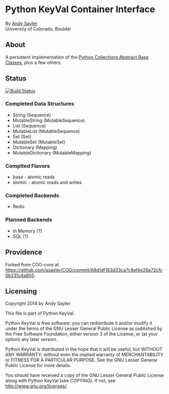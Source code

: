 Python KeyVal Container Interface
================================

By [Andy Sayler](https://www.andysayler.com)  
University of Colorado, Boulder

About
-----

A persistent implementation of the [Python Collections Abstract Base
Classes](https://docs.python.org/2/library/collections.html#collections-abstract-base-classes),
plus a few others.

Status
------

[![Build Status](https://drone.io/github.com/asayler/keyval-python/status.png)](https://drone.io/github.com/asayler/keyval-python/latest)

### Completed Data Structures ###
+ String (Sequence)
+ MutableString (MutableSequence)
+ List (Sequence)
+ MutableList (MutableSequence)
+ Set (Set)
+ MutableSet (MutableSet)
+ Dictionary (Mapping)
+ MutableDictionary (MutableMapping)

### Complted Flavors ###
+ base - atomic reads
+ atomic - atomic reads and writes

### Completed Backends ###
+ Redis

### Planned Backends ###
+ In Memory (?)
+ SQL (?)

Providence
----------

Forked from COG-core at
https://github.com/asayler/COG/commit/68d1df183d33ca7c8ef4e26a72cfc0b231c4a805.

Licensing
---------

Copyright 2014 by Andy Sayler

This file is part of Python KeyVal.

Python KeyVal is free software: you can redistribute it and/or modify
it under the terms of the GNU Lesser General Public License as
published by the Free Software Foundation, either version 3 of the
License, or (at your option) any later version.

Python KeyVal is distributed in the hope that it will be useful, but
WITHOUT ANY WARRANTY; without even the implied warranty of
MERCHANTABILITY or FITNESS FOR A PARTICULAR PURPOSE.  See the GNU
Lesser General Public License for more details.

You should have received a copy of the GNU Lesser General Public
License along with Python KeyVal (see COPYING).  If not, see
http://www.gnu.org/licenses/.
